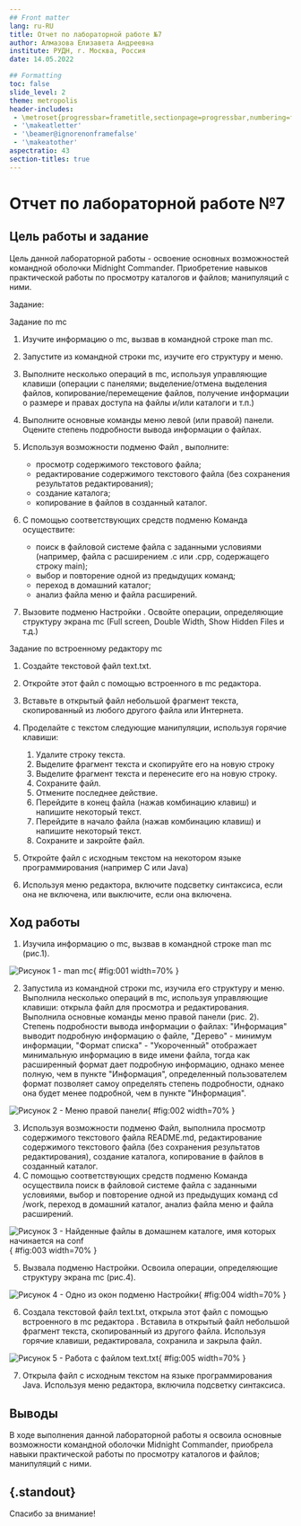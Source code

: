 ```yaml
---
## Front matter
lang: ru-RU
title: Отчет по лабораторной работе №7
author: Алмазова Елизавета Андреевна
institute: РУДН, г. Москва, Россия
date: 14.05.2022

## Formatting
toc: false
slide_level: 2
theme: metropolis
header-includes: 
 - \metroset{progressbar=frametitle,sectionpage=progressbar,numbering=fraction}
 - '\makeatletter'
 - '\beamer@ignorenonframefalse'
 - '\makeatother'
aspectratio: 43
section-titles: true
---
```


# Отчет по лабораторной работе №7

## Цель работы и задание

Цель данной лабораторной работы - освоение основных возможностей командной оболочки Midnight Commander. Приобретение навыков практической работы по просмотру каталогов и файлов; манипуляций с ними.

Задание:

Задание по mc

1. Изучите информацию о mc, вызвав в командной строке man mc.
2. Запустите из командной строки mc, изучите его структуру и меню.
3. Выполните несколько операций в mc, используя управляющие клавиши (операции с панелями; выделение/отмена выделения файлов, копирование/перемещение файлов, получение информации о размере и правах доступа на файлы и/или каталоги и т.п.)
4. Выполните основные команды меню левой (или правой) панели. Оцените степень подробности вывода информации о файлах.
5. Используя возможности подменю Файл , выполните:

	- просмотр содержимого текстового файла;
	- редактирование содержимого текстового файла (без сохранения результатов редактирования);
	- создание каталога;
	- копирование в файлов в созданный каталог.

6. С помощью соответствующих средств подменю Команда осуществите:

	- поиск в файловой системе файла с заданными условиями (например, файла с расширением .c или .cpp, содержащего строку main);
	- выбор и повторение одной из предыдущих команд;
	- переход в домашний каталог;
	- анализ файла меню и файла расширений.

7. Вызовите подменю Настройки . Освойте операции, определяющие структуру экрана mc (Full screen, Double Width, Show Hidden Files и т.д.)

Задание по встроенному редактору mc

1. Создайте текстовой файл text.txt.
2. Откройте этот файл с помощью встроенного в mc редактора.
3. Вставьте в открытый файл небольшой фрагмент текста, скопированный из любого другого файла или Интернета.
4. Проделайте с текстом следующие манипуляции, используя горячие клавиши:

	1. Удалите строку текста.
	2. Выделите фрагмент текста и скопируйте его на новую строку
	3. Выделите фрагмент текста и перенесите его на новую строку.
	4. Сохраните файл.
	5. Отмените последнее действие.
	6. Перейдите в конец файла (нажав комбинацию клавиш) и напишите некоторый текст.
	7. Перейдите в начало файла (нажав комбинацию клавиш) и напишите некоторый текст.
	8. Сохраните и закройте файл.
	
5. Откройте файл с исходным текстом на некотором языке программирования (например C или Java)
6. Используя меню редактора, включите подсветку синтаксиса, если она не включена, или выключите, если она включена.

## Ход работы

1. Изучила информацию о mc, вызвав в командной строке man mc (рис.1).

![Рисунок 1 - man mc](image/1.png){ #fig:001 width=70% }

2. Запустила из командной строки mc, изучила его структуру и меню. Выполнила несколько операций в mc, используя управляющие клавиши: открыла файл для просмотра и редактирования. Выполнила основные команды меню правой панели (рис. 2). Степень подробности вывода информации о файлах: "Информация" выводит подробную информацию о файле, "Дерево" - минимум информации, "Формат списка" - "Укороченный" отображает минимальную информацию в виде имени файла, тогда как расширенный формат дает подробную информацию, однако менее полную, чем в пункте "Информация", определенный пользователем формат позволяет самоу определять степень подробности, однако она будет менее подробной, чем в пункте "Информация".

![Рисунок 2 - Меню правой панели](image/2.png){ #fig:002 width=70% }

3. Используя возможности подменю Файл, выполнила просмотр содержимого текстового файла README.md, редактирование содержимого текстового файла (без сохранения результатов редактирования), создание каталога, копирование в файлов в созданный каталог.
4. С помощью соответствующих средств подменю Команда осуществила поиск в файловой системе файла с заданными условиями, выбор и повторение одной из предыдущих команд cd /work, переход в домашний каталог, анализ файла меню и файла расширений.

![Рисунок 3 - Найденные файлы в домашнем каталоге, имя которых начинается на conf](image/3.png){ #fig:003 width=70% }

5. Вызвала подменю Настройки. Освоила операции, определяющие структуру экрана mc (рис.4).

![Рисунок 4 - Одно из окон подменю Настройки](image/4.png){ #fig:004 width=70% }

6. Создала текстовой файл text.txt, открыла этот файл с помощью встроенного в mc редактора . Вставила в открытый файл небольшой фрагмент текста, скопированный из другого файла. Используя горячие клавиши, редактировала, сохранила и закрыла файл.

![Рисунок 5 - Работа с файлом text.txt](image/5.png){ #fig:005 width=70% }

7. Открыла файл с исходным текстом на языке программирования Java. Используя меню редактора, включила подсветку синтаксиса.

## Выводы

В ходе выполнения данной лабораторной работы я освоила основные возможности командной оболочки Midnight Commander, приобрела навыки практической работы по просмотру каталогов и файлов; манипуляций с ними.

## {.standout}

Спасибо за внимание!
